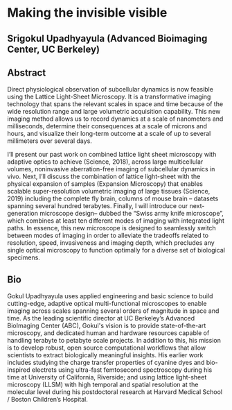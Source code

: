 # Making the invisible visible
## Srigokul Upadhyayula (Advanced Bioimaging Center, UC Berkeley)

## Abstract 
Direct physiological observation of subcellular dynamics is now feasible using the Lattice Light-Sheet Microscopy. It is a transformative imaging technology that spans the relevant scales in space and time because of the wide resolution range and large volumetric acquisition capability. This new imaging method allows us to record dynamics at a scale of nanometers and milliseconds, determine their consequences at a scale of microns and hours, and visualize their long-term outcome at a scale of up to several millimeters over several days. 

I’ll present our past work on combined lattice light sheet microscopy with adaptive optics to achieve (Science, 2018), across large multicellular volumes, noninvasive aberration-free imaging of subcellular dynamics in vivo. Next, I’ll discuss the combination of lattice light-sheet with the physical expansion of samples (Expansion Microscopy) that enables scalable super-resolution volumetric imaging of large tissues (Science, 2019) including the complete fly brain, columns of mouse brain – datasets spanning several hundred terabytes. Finally, I will introduce our next-generation microscope design– dubbed the “Swiss army knife microscope”, which combines at least ten different modes of imaging with integrated light paths. In essence, this new microscope is designed to seamlessly switch between modes of imaging in order to alleviate the tradeoffs related to resolution, speed, invasiveness and imaging depth, which precludes any single optical microscopy to function optimally for a diverse set of biological specimens.

## Bio
Gokul Upadhyayula uses applied engineering and basic science to build cutting-edge, adaptive optical multi-functional microscopes to enable imaging across scales spanning several orders of magnitude in space and time. As the leading scientific director at UC Berkeley’s Advanced BioImaging Center (ABC), Gokul's vision is to provide state-of-the-art microscopy, and dedicated human and hardware resources capable of handling terabyte to petabyte scale projects. In addition to this, his mission is to develop robust, open source computational workflows that allow scientists to extract biologically meaningful insights. His earlier work includes studying the charge transfer properties of cyanine dyes and bio-inspired electrets using ultra-fast femtosecond spectroscopy during his time at University of California, Riverside; and using lattice light-sheet microscopy (LLSM) with high temporal and spatial resolution at the molecular level during his postdoctoral research at Harvard Medical School / Boston Children’s Hospital.
